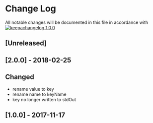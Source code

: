 # Change Log

All notable changes will be documented in this file in accordance with
[![keepachangelog 1.0.0](https://img.shields.io/badge/keepachangelog-1.0.0-brightgreen.svg)](http://keepachangelog.com/en/1.0.0/)

## \[Unreleased]

## \[2.0.0] - 2018-02-25

## Changed

- rename value to key
- rename name to keyName
- key no longer written to stdOut

## \[1.0.0] - 2017-11-17

